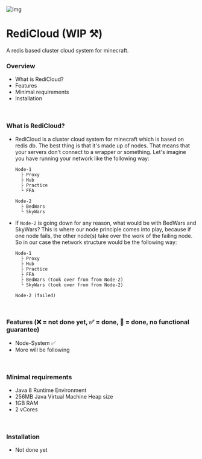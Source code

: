 ![img](https://wakatime.com/badge/github/InkaruNET/cloud.svg)
# RediCloud (WIP ⚒️)
A redis based cluster cloud system for minecraft.

### Overview
  - What is RediCloud?
  - Features
  - Minimal requirements
  - Installation
<br>

### What is RediCloud?
  - RediCloud is a cluster cloud system for minecraft which is based on redis db. The best thing is that it's made up of nodes. That means that your servers don't connect to a wrapper or something.
Let's imagine you have running your network like the following way:
  
        Node-1
          ├ Proxy
          ├ Hub
          ├ Practice
          └ FFA
          
        Node-2
          ├ BedWars
          └ SkyWars

  - If `Node-2` is going down for any reason, what would be with BedWars and SkyWars? This is where our node principle comes into play, because if one node fails, the other node(s) take over the work of the failing node. So in our case the network structure would be the following way:

        Node-1
          ├ Proxy
          ├ Hub
          ├ Practice
          ├ FFA
          ├ BedWars (took over from from Node-2)
          └ SkyWars (took over from from Node-2)
          
        Node-2 (failed)    
<br>

### Features (❌ = not done yet, ✅ = done, 🚧 = done, no functional guarantee)
  - Node-System ✅
  - More will be following
<br>

### Minimal requirements
  - Java 8 Runtime Environment
  - 256MB Java Virtual Machine Heap size
  - 1GB RAM
  - 2 vCores
<br>

### Installation
  - Not done yet

